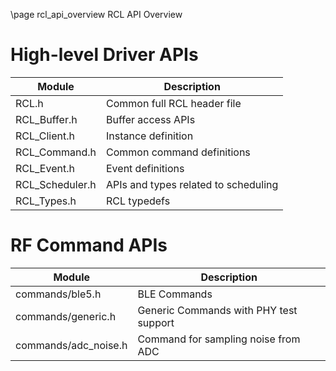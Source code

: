 \page rcl_api_overview RCL API Overview


# High-level Driver APIs

| Module          | Description                          |
|-----------------|--------------------------------------|
| RCL.h           | Common full RCL header file          |
| RCL_Buffer.h    | Buffer access APIs                   |
| RCL_Client.h    | Instance definition                  |
| RCL_Command.h   | Common command definitions           |
| RCL_Event.h     | Event definitions                    |
| RCL_Scheduler.h | APIs and types related to scheduling |
| RCL_Types.h     | RCL typedefs                         |


# RF Command APIs

| Module                       | Description                             |
|----------------------------- |-----------------------------------------|
| commands/ble5.h              | BLE Commands                            |
| commands/generic.h           | Generic Commands with PHY test support  |
| commands/adc_noise.h         | Command for sampling noise from ADC     |
